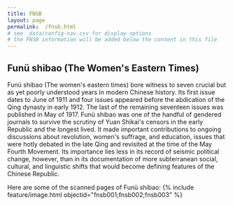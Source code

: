 ```yaml
---
title: FNSB
layout: page
permalink:  /fnsb.html
# see _data/config-nav.csv for display options
# the FNSB information will be added below the content in this file
---
```

## Funü shibao (The Women's Eastern Times)

Funü shibao (The women's eastern times) bore witness to seven crucial but as yet poorly understood years in modern Chinese history. Its first issue dates to June of 1911 and four issues appeared before the abdication of the Qing dynasty in early 1912. The last of the remaining seventeen issues was published in May of 1917. Funü shibao was one of the handful of gendered journals to survive the scrutiny of Yuan Shikai's censors in the early Republic and the longest lived. It made important contributions to ongoing discussions about revolution, women's suffrage, and education, issues that were hotly debated in the late Qing and revisited at the time of the May Fourth Movement. Its importance lies less in its record of seismic political change, however, than in its documentation of more subterranean social, cultural, and linguistic shifts that would become defining features of the Chinese Republic.

Here are some of the scanned pages of Funü shibao:
{% include feature/image.html objectid="fnsb001;fnsb002;fnsb003" %}